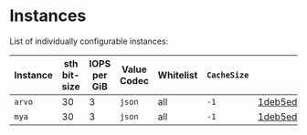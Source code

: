 # Instances

List of individually configurable instances:

| Instance | sth bit-size | IOPS per GiB | Value Codec  | Whitelist           | `CacheSize` | Running |
|----------|--------------|--------------|--------------|---------------------|----------------|---------|
| `arvo`   | 30           | 3            | `json`       | all                 | `-1`        | [1deb5ed222c428f2f64eeea43f970b05ea844225](https://github.com/filecoin-project/storetheindex/commit/1deb5ed222c428f2f64eeea43f970b05ea844225) |
| `mya`    | 30           | 3            | `json`       | all                 | `-1`        | [1deb5ed222c428f2f64eeea43f970b05ea844225](https://github.com/filecoin-project/storetheindex/commit/1deb5ed222c428f2f64eeea43f970b05ea844225) |
